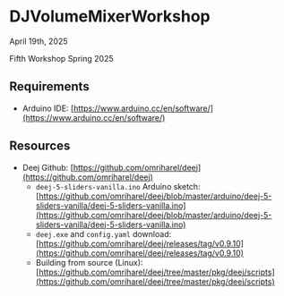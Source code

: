 # DJVolumeMixerWorkshop

April 19th, 2025

Fifth Workshop Spring 2025

## Requirements

- Arduino IDE: [https://www.arduino.cc/en/software/](https://www.arduino.cc/en/software/)

## Resources

- Deej Github: [https://github.com/omriharel/deej](https://github.com/omriharel/deej)
  - `deej-5-sliders-vanilla.ino` Arduino sketch: [https://github.com/omriharel/deej/blob/master/arduino/deej-5-sliders-vanilla/deej-5-sliders-vanilla.ino](https://github.com/omriharel/deej/blob/master/arduino/deej-5-sliders-vanilla/deej-5-sliders-vanilla.ino)
  - `deej.exe` and `config.yaml` download: [https://github.com/omriharel/deej/releases/tag/v0.9.10](https://github.com/omriharel/deej/releases/tag/v0.9.10)
  - Building from source (Linux): [https://github.com/omriharel/deej/tree/master/pkg/deej/scripts](https://github.com/omriharel/deej/tree/master/pkg/deej/scripts)
